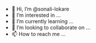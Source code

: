 - 👋 Hi, I’m @sonali-lokare
- 👀 I’m interested in ...
- 🌱 I’m currently learning ...
- 💞️ I’m looking to collaborate on ...
- 📫 How to reach me ...

<!---
sonali-lokare/sonali-lokare is a ✨ special ✨ repository because its `README.md` (this file) appears on your GitHub profile.
You can click the Preview link to take a look at your changes.
--->
